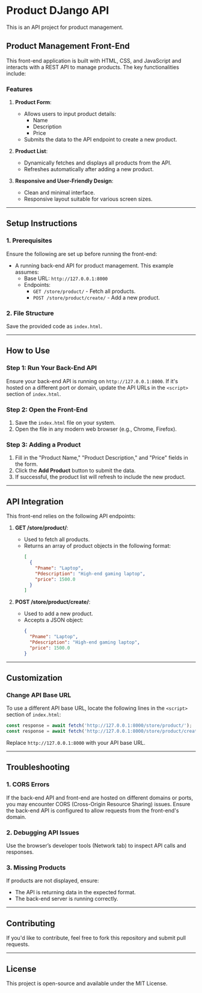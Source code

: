# Product DJango API

This is an API project for product management.

## **Product Management Front-End**

This front-end application is built with HTML, CSS, and JavaScript and interacts with a REST API to manage products. The key functionalities include:

### **Features**

1. **Product Form**:
   - Allows users to input product details:
     - Name
     - Description
     - Price
   - Submits the data to the API endpoint to create a new product.

2. **Product List**:
   - Dynamically fetches and displays all products from the API.
   - Refreshes automatically after adding a new product.

3. **Responsive and User-Friendly Design**:
   - Clean and minimal interface.
   - Responsive layout suitable for various screen sizes.

---

## **Setup Instructions**

### **1. Prerequisites**

Ensure the following are set up before running the front-end:

- A running back-end API for product management. This example assumes:
  - Base URL: `http://127.0.0.1:8000`
  - Endpoints:
    - `GET /store/product/` - Fetch all products.
    - `POST /store/product/create/` - Add a new product.

### **2. File Structure**

Save the provided code as `index.html`.

---

## **How to Use**

### **Step 1: Run Your Back-End API**

Ensure your back-end API is running on `http://127.0.0.1:8000`. If it's hosted on a different port or domain, update the API URLs in the `<script>` section of `index.html`.

### **Step 2: Open the Front-End**

1. Save the `index.html` file on your system.
2. Open the file in any modern web browser (e.g., Chrome, Firefox).

### **Step 3: Adding a Product**

1. Fill in the "Product Name," "Product Description," and "Price" fields in the form.
2. Click the **Add Product** button to submit the data.
3. If successful, the product list will refresh to include the new product.

---

## **API Integration**

This front-end relies on the following API endpoints:

1. **GET /store/product/**:
   - Used to fetch all products.
   - Returns an array of product objects in the following format:
     ```json
     [
       {
         "Pname": "Laptop",
         "Pdescription": "High-end gaming laptop",
         "price": 1500.0
       }
     ]
     ```

2. **POST /store/product/create/**:
   - Used to add a new product.
   - Accepts a JSON object:
     ```json
     {
       "Pname": "Laptop",
       "Pdescription": "High-end gaming laptop",
       "price": 1500.0
     }
     ```

---

## **Customization**

### **Change API Base URL**

To use a different API base URL, locate the following lines in the `<script>` section of `index.html`:

```javascript
const response = await fetch('http://127.0.0.1:8000/store/product/');
const response = await fetch('http://127.0.0.1:8000/store/product/create/', {
```

Replace `http://127.0.0.1:8000` with your API base URL.

---

## **Troubleshooting**

### **1. CORS Errors**

If the back-end API and front-end are hosted on different domains or ports, you may encounter CORS (Cross-Origin Resource Sharing) issues. Ensure the back-end API is configured to allow requests from the front-end's domain.

### **2. Debugging API Issues**

Use the browser’s developer tools (Network tab) to inspect API calls and responses.

### **3. Missing Products**

If products are not displayed, ensure:
- The API is returning data in the expected format.
- The back-end server is running correctly.

---

## **Contributing**

If you'd like to contribute, feel free to fork this repository and submit pull requests.

---

## **License**

This project is open-source and available under the MIT License.
